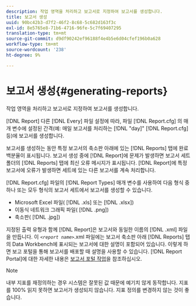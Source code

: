 ```yaml
---
description: 작업 영역을 처리하고 보고서로 지정하여 보고서를 생성합니다.
title: 보고서 생성
uuid: 90bc42b3-d7f2-46f2-8c68-5c682d163f3c
exl-id: 8e5765e8-71b6-4716-96fe-5c7f69407295
translation-type: tm+mt
source-git-commit: d9df90242ef96188f4e4b5e6d04cfef196b0a628
workflow-type: tm+mt
source-wordcount: '238'
ht-degree: 9%

---
```


# 보고서 생성{#generating-reports}

작업 영역을 처리하고 보고서로 지정하여 보고서를 생성합니다.

[!DNL Report] 다른  [!DNL Every] 파일 설정에 따라, 파일 [!DNL Report.cfg] 의 매개 변수에 설정된 간격(예: 매일 보고서를 처리하는  [!DNL "day]&quot; [!DNL Report.cfg] 등)에 보고서를 생성합니다.

보고서를 생성하는 동안 특정 보고서의 축소판 아래에 있는 [!DNL Reports] 탭에 완료 백분율이 표시됩니다. 보고서 생성 중에 [!DNL Report]에 문제가 발생하면 보고서 세트 폴더의 [!DNL Reports] 탭에 최신 오류 메시지가 표시됩니다. [!DNL Report]에 특정 보고서에 오류가 발생하면 세트에 있는 다른 보고서를 계속 처리합니다.

[!DNL Report.cfg] 파일의 [!DNL Report Types] 매개 변수를 사용하여 다음 형식 중 하나 또는 모두 형식의 보고서 세트에서 보고서를 생성할 수 있습니다.

* Microsoft Excel 파일( [!DNL .xls] 또는 [!DNL .xlsx])
* 이동식 네트워크 그래픽 파일( [!DNL .png])
* 축소판( [!DNL .jpg])

지정된 출력 유형과 함께 [!DNL Report]은 보고서와 동일한 이름의 [!DNL .xml] 파일을 만듭니다. 이 *`<report name>`*.xml 파일에는 보고서 축소판 아래 [!DNL Reports] 탭의 Data Workbench에 표시되는 보고서에 대한 설명이 포함되어 있습니다. 이렇게 하면 보고 포털을 통해 보고서를 배포할 때 설명을 사용할 수 있습니다. [!DNL Report Portal]에 대한 자세한 내용은 [보고서 포털 작업](../../home/c-rpt-oview/c-rpt-portal/c-rpt-portal.md#concept-f692210cad494c00865dbf325eb5ed35)을 참조하십시오.

>[!NOTE]
>
>내부 지표를 재정의하는 경우 시스템은 잘못된 값 때문에 예기치 않게 동작합니다. 지표를 100% 읽지 못하면 보고서가 생성되지 않습니다. 지표 정의를 변경하지 않는 것이 좋습니다.
